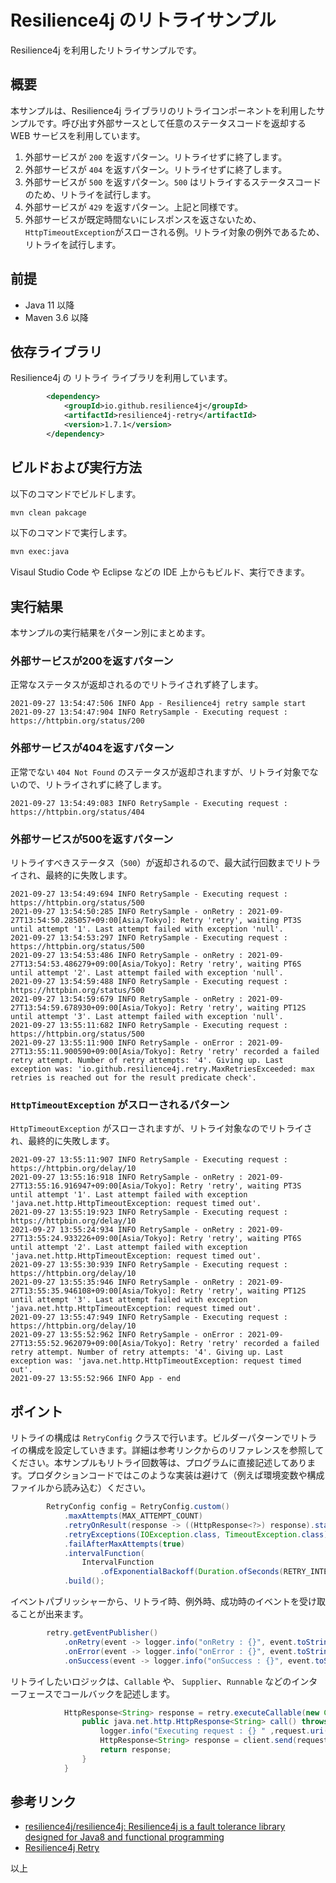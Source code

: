 # Resilience4j のリトライサンプル

Resilience4j を利用したリトライサンプルです。

## 概要

本サンプルは、Resilience4j ライブラリのリトライコンポーネントを利用したサンプルです。呼び出す外部サースとして任意のステータスコードを返却する WEB サービスを利用しています。


1. 外部サービスが `200` を返すパターン。リトライせずに終了します。
2. 外部サービスが `404` を返すパターン。リトライせずに終了します。
3. 外部サービスが `500` を返すパターン。`500` はリトライするステータスコードのため、リトライを試行します。
4. 外部サービスが `429` を返すパターン。上記と同様です。
5. 外部サービスが既定時間ないにレスポンスを返さないため、`HttpTimeoutException`がスローされる例。リトライ対象の例外であるため、リトライを試行します。


## 前提

- Java 11 以降
- Maven 3.6 以降

## 依存ライブラリ

Resilience4j の リトライ ライブラリを利用しています。

```xml
        <dependency>
            <groupId>io.github.resilience4j</groupId>
            <artifactId>resilience4j-retry</artifactId>
            <version>1.7.1</version>
        </dependency>
```

## ビルドおよび実行方法

以下のコマンドでビルドします。

```sh
mvn clean pakcage
```

以下のコマンドで実行します。

```sh
mvn exec:java 
```

Visaul Studio Code や Eclipse などの IDE 上からもビルド、実行できます。

## 実行結果

本サンプルの実行結果をパターン別にまとめます。

### 外部サービスが200を返すパターン

正常なステータスが返却されるのでリトライされず終了します。


```log
2021-09-27 13:54:47:506 INFO App - Resilience4j retry sample start
2021-09-27 13:54:47:904 INFO RetrySample - Executing request : https://httpbin.org/status/200
```

### 外部サービスが404を返すパターン

正常でない `404 Not Found` のステータスが返却されますが、リトライ対象でないので、リトライされずに終了します。

```log
2021-09-27 13:54:49:083 INFO RetrySample - Executing request : https://httpbin.org/status/404
```

### 外部サービスが500を返すパターン

リトライすべきステータス（`500`）が返却されるので、最大試行回数までリトライされ、最終的に失敗します。

```log
2021-09-27 13:54:49:694 INFO RetrySample - Executing request : https://httpbin.org/status/500
2021-09-27 13:54:50:285 INFO RetrySample - onRetry : 2021-09-27T13:54:50.285057+09:00[Asia/Tokyo]: Retry 'retry', waiting PT3S until attempt '1'. Last attempt failed with exception 'null'.
2021-09-27 13:54:53:297 INFO RetrySample - Executing request : https://httpbin.org/status/500
2021-09-27 13:54:53:486 INFO RetrySample - onRetry : 2021-09-27T13:54:53.486279+09:00[Asia/Tokyo]: Retry 'retry', waiting PT6S until attempt '2'. Last attempt failed with exception 'null'.
2021-09-27 13:54:59:488 INFO RetrySample - Executing request : https://httpbin.org/status/500
2021-09-27 13:54:59:679 INFO RetrySample - onRetry : 2021-09-27T13:54:59.678930+09:00[Asia/Tokyo]: Retry 'retry', waiting PT12S until attempt '3'. Last attempt failed with exception 'null'.
2021-09-27 13:55:11:682 INFO RetrySample - Executing request : https://httpbin.org/status/500
2021-09-27 13:55:11:900 INFO RetrySample - onError : 2021-09-27T13:55:11.900590+09:00[Asia/Tokyo]: Retry 'retry' recorded a failed retry attempt. Number of retry attempts: '4'. Giving up. Last exception was: 'io.github.resilience4j.retry.MaxRetriesExceeded: max retries is reached out for the result predicate check'.
```

### `HttpTimeoutException` がスローされるパターン


`HttpTimeoutException` がスローされますが、リトライ対象なのでリトライされ、最終的に失敗します。

```log
2021-09-27 13:55:11:907 INFO RetrySample - Executing request : https://httpbin.org/delay/10
2021-09-27 13:55:16:918 INFO RetrySample - onRetry : 2021-09-27T13:55:16.916947+09:00[Asia/Tokyo]: Retry 'retry', waiting PT3S until attempt '1'. Last attempt failed with exception 'java.net.http.HttpTimeoutException: request timed out'.
2021-09-27 13:55:19:923 INFO RetrySample - Executing request : https://httpbin.org/delay/10
2021-09-27 13:55:24:934 INFO RetrySample - onRetry : 2021-09-27T13:55:24.933226+09:00[Asia/Tokyo]: Retry 'retry', waiting PT6S until attempt '2'. Last attempt failed with exception 'java.net.http.HttpTimeoutException: request timed out'.
2021-09-27 13:55:30:939 INFO RetrySample - Executing request : https://httpbin.org/delay/10
2021-09-27 13:55:35:946 INFO RetrySample - onRetry : 2021-09-27T13:55:35.946108+09:00[Asia/Tokyo]: Retry 'retry', waiting PT12S until attempt '3'. Last attempt failed with exception 'java.net.http.HttpTimeoutException: request timed out'.
2021-09-27 13:55:47:949 INFO RetrySample - Executing request : https://httpbin.org/delay/10
2021-09-27 13:55:52:962 INFO RetrySample - onError : 2021-09-27T13:55:52.962079+09:00[Asia/Tokyo]: Retry 'retry' recorded a failed retry attempt. Number of retry attempts: '4'. Giving up. Last exception was: 'java.net.http.HttpTimeoutException: request timed out'.
2021-09-27 13:55:52:966 INFO App - end
```

## ポイント

リトライの構成は `RetryConfig` クラスで行います。ビルダーパターンでリトライの構成を設定していきます。詳細は参考リンクからのリファレンスを参照してください。本サンプルもリトライ回数等は、プログラムに直接記述してあります。プロダクションコードではこのような実装は避けて（例えば環境変数や構成ファイルから読み込む）ください。

```java
        RetryConfig config = RetryConfig.custom()
            .maxAttempts(MAX_ATTEMPT_COUNT)
            .retryOnResult(response -> ((HttpResponse<?>) response).statusCode() == 500)
            .retryExceptions(IOException.class, TimeoutException.class)
            .failAfterMaxAttempts(true)
            .intervalFunction(
                IntervalFunction
                    .ofExponentialBackoff(Duration.ofSeconds(RETRY_INTERVAL), 2d))
            .build();
```

イベントパブリッシャーから、リトライ時、例外時、成功時のイベントを受け取ることが出来ます。

```java
        retry.getEventPublisher()
            .onRetry(event -> logger.info("onRetry : {}", event.toString()))
            .onError(event -> logger.info("onError : {}", event.toString()))
            .onSuccess(event -> logger.info("onSuccess : {}", event.toString()));
```

リトライしたいロジックは、`Callable` や、 `Supplier`、`Runnable` などのインターフェースでコールバックを記述します。


```java
            HttpResponse<String> response = retry.executeCallable(new Callable<HttpResponse<String>>() {
                public java.net.http.HttpResponse<String> call() throws Exception {
                    logger.info("Executing request : {} " ,request.uri());
                    HttpResponse<String> response = client.send(request, HttpResponse.BodyHandlers.ofString());
                    return response;
                }
            }
```

## 参考リンク

* [resilience4j/resilience4j: Resilience4j is a fault tolerance library designed for Java8 and functional programming](https://github.com/resilience4j/resilience4j)
* [Resilience4j Retry](https://resilience4j.readme.io/docs/retry)

以上